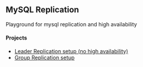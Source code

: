 ## MySQL Replication
Playground for mysql replication and high availability

#### Projects
- [Leader Replication setup (no high availability)](leader-follower-no-ha/README.md)
- [Group Replication setup](group-replication/README.md)